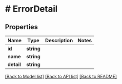# # ErrorDetail

## Properties

Name | Type | Description | Notes
------------ | ------------- | ------------- | -------------
**id** | **string** |  |
**name** | **string** |  |
**detail** | **string** |  |

[[Back to Model list]](../../README.md#models) [[Back to API list]](../../README.md#endpoints) [[Back to README]](../../README.md)

